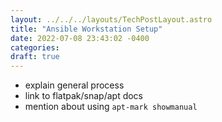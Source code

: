 ```yaml
---
layout: ../../../layouts/TechPostLayout.astro
title: "Ansible Workstation Setup"
date: 2022-07-08 23:43:02 -0400
categories:
draft: true
---
```


- explain general process
- link to flatpak/snap/apt docs
- mention about using `apt-mark showmanual`
